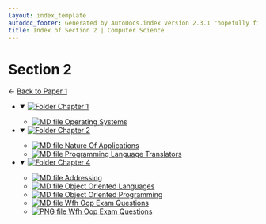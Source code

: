 ```yaml
---
layout: index_template
autodoc_footer: Generated by AutoDocs.index version 2.3.1 "hopefully fix indexes" ⓒ Starwort, 2020
title: Index of Section 2 | Computer Science
---
```


# **Section 2**

← [Back to Paper 1](..)

- <details open><summary><a href='./chapter_1'><img title='Folder' src='https://starwort.github.io/computer-science/icon-folder.png'> Chapter 1</a></summary>

  - [![MD file](https://img.icons8.com/windows/512/03dac6/regular-document.png) Operating Systems](./chapter_1/operating_systems.html)

  </details>
- <details open><summary><a href='./chapter_2'><img title='Folder' src='https://starwort.github.io/computer-science/icon-folder.png'> Chapter 2</a></summary>

  - [![MD file](https://img.icons8.com/windows/512/03dac6/regular-document.png) Nature Of Applications](./chapter_2/nature_of_applications.html)
  - [![MD file](https://img.icons8.com/windows/512/03dac6/regular-document.png) Programming Language Translators](./chapter_2/programming_language_translators.html)

  </details>
- <details open><summary><a href='./chapter_4'><img title='Folder' src='https://starwort.github.io/computer-science/icon-folder.png'> Chapter 4</a></summary>

  - [![MD file](https://img.icons8.com/windows/512/03dac6/regular-document.png) Addressing](./chapter_4/addressing.html)
  - [![MD file](https://img.icons8.com/windows/512/03dac6/regular-document.png) Object Oriented Languages](./chapter_4/object_oriented_languages.html)
  - [![MD file](https://img.icons8.com/windows/512/03dac6/regular-document.png) Object Oriented Programming](./chapter_4/object_oriented_programming.html)
  - [![MD file](https://img.icons8.com/windows/512/03dac6/regular-document.png) Wfh Oop Exam Questions](./chapter_4/wfh_oop_exam_questions.html)
  - [![PNG file](https://img.icons8.com/windows/512/03dac6/image-document.png) Wfh Oop Exam Questions](./chapter_4/wfh_oop_exam_questions.png)

  </details>
